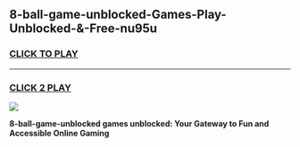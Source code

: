 
## 8-ball-game-unblocked-Games-Play-Unblocked-&-Free-nu95u
<h3>
<a href="https://premium76.site?title=8-ball-game-unblocked&ref=24A">CLICK TO PLAY</a></h3>
<hr>

<h3>
<a href="https://premium76.site?title=8-ball-game-unblocked&ref=24A">CLICK 2 PLAY</a>
  
</h3>

<a href="https://premium76.site?title=8-ball-game-unblocked&ref=24A"><img src="https://clearcache.store/games.png"></a>


**8-ball-game-unblocked games unblocked: Your Gateway to Fun and Accessible Online Gaming**

